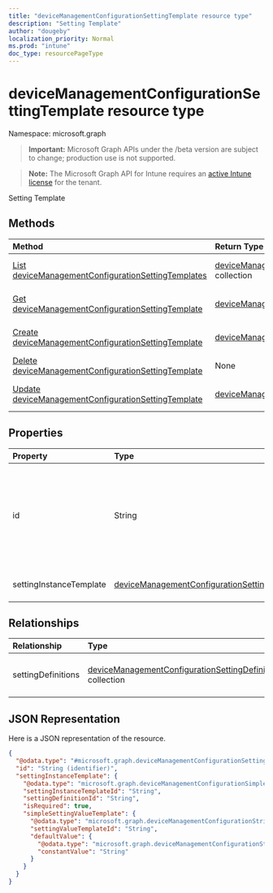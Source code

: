 ```yaml
---
title: "deviceManagementConfigurationSettingTemplate resource type"
description: "Setting Template"
author: "dougeby"
localization_priority: Normal
ms.prod: "intune"
doc_type: resourcePageType
---
```


# deviceManagementConfigurationSettingTemplate resource type

Namespace: microsoft.graph

> **Important:** Microsoft Graph APIs under the /beta version are subject to change; production use is not supported.

> **Note:** The Microsoft Graph API for Intune requires an [active Intune license](https://go.microsoft.com/fwlink/?linkid=839381) for the tenant.

Setting Template

## Methods
|Method|Return Type|Description|
|:---|:---|:---|
|[List deviceManagementConfigurationSettingTemplates](../api/intune-deviceconfigv2-devicemanagementconfigurationsettingtemplate-list.md)|[deviceManagementConfigurationSettingTemplate](../resources/intune-deviceconfigv2-devicemanagementconfigurationsettingtemplate.md) collection|List properties and relationships of the [deviceManagementConfigurationSettingTemplate](../resources/intune-deviceconfigv2-devicemanagementconfigurationsettingtemplate.md) objects.|
|[Get deviceManagementConfigurationSettingTemplate](../api/intune-deviceconfigv2-devicemanagementconfigurationsettingtemplate-get.md)|[deviceManagementConfigurationSettingTemplate](../resources/intune-deviceconfigv2-devicemanagementconfigurationsettingtemplate.md)|Read properties and relationships of the [deviceManagementConfigurationSettingTemplate](../resources/intune-deviceconfigv2-devicemanagementconfigurationsettingtemplate.md) object.|
|[Create deviceManagementConfigurationSettingTemplate](../api/intune-deviceconfigv2-devicemanagementconfigurationsettingtemplate-create.md)|[deviceManagementConfigurationSettingTemplate](../resources/intune-deviceconfigv2-devicemanagementconfigurationsettingtemplate.md)|Create a new [deviceManagementConfigurationSettingTemplate](../resources/intune-deviceconfigv2-devicemanagementconfigurationsettingtemplate.md) object.|
|[Delete deviceManagementConfigurationSettingTemplate](../api/intune-deviceconfigv2-devicemanagementconfigurationsettingtemplate-delete.md)|None|Deletes a [deviceManagementConfigurationSettingTemplate](../resources/intune-deviceconfigv2-devicemanagementconfigurationsettingtemplate.md).|
|[Update deviceManagementConfigurationSettingTemplate](../api/intune-deviceconfigv2-devicemanagementconfigurationsettingtemplate-update.md)|[deviceManagementConfigurationSettingTemplate](../resources/intune-deviceconfigv2-devicemanagementconfigurationsettingtemplate.md)|Update the properties of a [deviceManagementConfigurationSettingTemplate](../resources/intune-deviceconfigv2-devicemanagementconfigurationsettingtemplate.md) object.|

## Properties
|Property|Type|Description|
|:---|:---|:---|
|id|String|Key of this setting template within the policy template which contains it. Automatically generated.|
|settingInstanceTemplate|[deviceManagementConfigurationSettingInstanceTemplate](../resources/intune-deviceconfigv2-devicemanagementconfigurationsettinginstancetemplate.md)|Setting Instance Template|

## Relationships
|Relationship|Type|Description|
|:---|:---|:---|
|settingDefinitions|[deviceManagementConfigurationSettingDefinition](../resources/intune-deviceconfigv2-devicemanagementconfigurationsettingdefinition.md) collection|List of related Setting Definitions|

## JSON Representation
Here is a JSON representation of the resource.
<!-- {
  "blockType": "resource",
  "keyProperty": "id",
  "@odata.type": "microsoft.graph.deviceManagementConfigurationSettingTemplate"
}
-->
``` json
{
  "@odata.type": "#microsoft.graph.deviceManagementConfigurationSettingTemplate",
  "id": "String (identifier)",
  "settingInstanceTemplate": {
    "@odata.type": "microsoft.graph.deviceManagementConfigurationSimpleSettingInstanceTemplate",
    "settingInstanceTemplateId": "String",
    "settingDefinitionId": "String",
    "isRequired": true,
    "simpleSettingValueTemplate": {
      "@odata.type": "microsoft.graph.deviceManagementConfigurationStringSettingValueTemplate",
      "settingValueTemplateId": "String",
      "defaultValue": {
        "@odata.type": "microsoft.graph.deviceManagementConfigurationStringSettingValueConstantDefaultTemplate",
        "constantValue": "String"
      }
    }
  }
}
```



